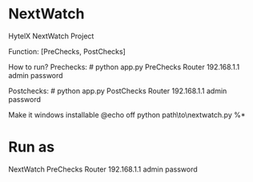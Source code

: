 # NextWatch
HytelX NextWatch Project

Function: [PreChecks, PostChecks]

How to run?
Prechecks: 
    # <python> <file> <Function> <device type> <ip> <user> <password>
    python app.py PreChecks Router 192.168.1.1 admin password

Postchecks:
    # <python> <file> <Function> <device type> <ip> <user> <password>
    python app.py PostChecks Router 192.168.1.1 admin password

Make it windows installable
@echo off
python path\to\nextwatch.py %*

# Run as
NextWatch PreChecks Router 192.168.1.1 admin password
